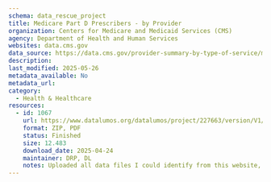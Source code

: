 ```yaml
---
schema: data_rescue_project 
title: Medicare Part D Prescribers - by Provider
organization: Centers for Medicare and Medicaid Services (CMS)
agency: Department of Health and Human Services
websites: data.cms.gov
data_source: https://data.cms.gov/provider-summary-by-type-of-service/medicare-part-d-prescribers/medicare-part-d-prescribers-by-provider
description: 
last_modified: 2025-05-26
metadata_available: No
metadata_url: 
category:
  - Health & Healthcare 
resources:
  - id: 1067
    url: https://www.datalumos.org/datalumos/project/227663/version/V1/view
    format: ZIP, PDF
    status: Finished
    size: 12.483
    download_date: 2025-04-24
    maintainer: DRP, DL
    notes: Uploaded all data files I could identify from this website, a PDF of the homepage, and all the Related Datasets (https://data.cms.gov/provider-summary-by-type-of-service/medicare-part-d-prescribers/medicare-part-d-prescribers-by-provider) except for "Monthly Prescription Drug Plan Formulary and Pharmacy Network Information." This file is too large to deposit to Data Lumos, even as a ZIP. It needs to be better compressed using a different compression algorithm
---
```

